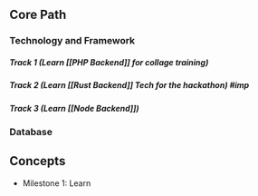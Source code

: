 ## **Core Path**

### Technology and Framework

##### Track 1 (Learn [[PHP Backend]] for collage training)

##### Track 2 (Learn [[Rust Backend]] Tech for the hackathon) #imp

##### Track 3 (Learn [[Node Backend]])

### Database
## **Concepts**

- Milestone 1: Learn